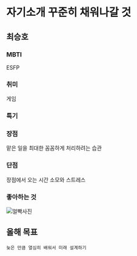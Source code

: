 # 자기소개 꾸준히 채워나갈 것

## 최승호

>

### MBTI

ESFP

### 취미

게임

### 특기

### 장점

맡은 일을 최대한 꼼꼼하게 처리하려는 습관

### 단점

장점에서 오는 시간 소모와 스트레스

### 좋아하는 것

![얼빡사진](https://search.pstatic.net/common/?src=http%3A%2F%2Fblogfiles.naver.net%2FMjAyNDA3MjJfMTk2%2FMDAxNzIxNjI1Mzg1OTk4._02JTTpfEL5b2DGvWhrqkiRaP5ZhZ50f9wPF_8AxVEog.zpTPJ0naXd9-JJRjAKyebxH3HTEXwdgpaUqp2mxQrXMg.PNG%2Fimage.png&type=a340)

## 올해 목표

```
늦은 만큼 열심히 배워서 미래 설계하기
```